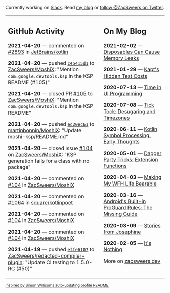 Currently working on [Slack](https://slack.com/). Read [my blog](https://zacsweers.dev/) or [follow @ZacSweers on Twitter](https://twitter.com/ZacSweers).

<table><tr><td valign="top" width="60%">

## GitHub Activity
<!-- githubActivity starts -->
**2021-04-20** — commented on [#2893](https://github.com/JetBrains/kotlin/pull/2893#issuecomment-823575440) in [JetBrains/kotlin](https://api.github.com/repos/JetBrains/kotlin)

**2021-04-20** — pushed [`c45415d1`](https://github.com/ZacSweers/MoshiX/commit/c45415d184ecbbcf0ba1429d6494a2483100cd73) to [ZacSweers/MoshiX](https://api.github.com/repos/ZacSweers/MoshiX): "Mention `com.google.devtools.ksp` in the KSP README (#105)"

**2021-04-20** — closed PR [#105](https://api.github.com/repos/ZacSweers/MoshiX/pulls/105) to [ZacSweers/MoshiX](https://api.github.com/repos/ZacSweers/MoshiX): "Mention `com.google.devtools.ksp` in the KSP README"

**2021-04-20** — pushed [`ec20ec61`](https://github.com/martinbonnin/MoshiX/commit/ec20ec61e070e87b2af261d9fa0ddd97da5430bf) to [martinbonnin/MoshiX](https://api.github.com/repos/martinbonnin/MoshiX): "Update moshi-ksp/README.md"

**2021-04-20** — closed issue [#104](https://api.github.com/repos/ZacSweers/MoshiX/issues/104) on [ZacSweers/MoshiX](https://api.github.com/repos/ZacSweers/MoshiX): "KSP generation fails for a class with no package"

**2021-04-20** — commented on [#104](https://github.com/ZacSweers/MoshiX/issues/104#issuecomment-823296467) in [ZacSweers/MoshiX](https://api.github.com/repos/ZacSweers/MoshiX)

**2021-04-20** — commented on [#1064](https://github.com/square/kotlinpoet/pull/1064#issuecomment-823295959) in [square/kotlinpoet](https://api.github.com/repos/square/kotlinpoet)

**2021-04-20** — commented on [#104](https://github.com/ZacSweers/MoshiX/issues/104#issuecomment-823002382) in [ZacSweers/MoshiX](https://api.github.com/repos/ZacSweers/MoshiX)

**2021-04-20** — commented on [#104](https://github.com/ZacSweers/MoshiX/issues/104#issuecomment-823002081) in [ZacSweers/MoshiX](https://api.github.com/repos/ZacSweers/MoshiX)

**2021-04-19** — pushed [`effe6f07`](https://github.com/ZacSweers/redacted-compiler-plugin/commit/effe6f0712d678ac79c57050e4af4e8b769fd21f) to [ZacSweers/redacted-compiler-plugin](https://api.github.com/repos/ZacSweers/redacted-compiler-plugin): "Update CI testing to 1.5.0-RC (#50)"
<!-- githubActivity ends -->
</td><td valign="top" width="40%">

## On My Blog
<!-- blog starts -->
**2021-02-02** — [Disposables Can Cause Memory Leaks](https://www.zacsweers.dev/disposables-can-cause-memory-leaks/)

**2021-01-29** — [Kapt's Hidden Test Costs](https://www.zacsweers.dev/kapts-hidden-test-costs/)

**2020-07-13** — [Time in UI Programming](https://www.zacsweers.dev/time-in-ui/)

**2020-07-08** — [Tick Tock: Desugaring and Timezones](https://www.zacsweers.dev/ticktock-desugaring-timezones/)

**2020-06-11** — [Kotlin Symbol Processing: Early Thoughts](https://www.zacsweers.dev/kotlin-symbol-processor-early-thoughts/)

**2020-05-01** — [Dagger Party Tricks: Extension Functions](https://www.zacsweers.dev/dagger-party-tricks-extension-functions/)

**2020-04-03** — [Making My WFH Life Bearable](https://www.zacsweers.dev/making-wfh-life-bearable/)

**2020-03-16** — [Android's Built-in ProGuard Rules: The Missing Guide](https://www.zacsweers.dev/android-proguard-rules/)

**2020-03-09** — [Stories from Josephine](https://www.zacsweers.dev/stories-from-josephine/)

**2020-02-05** — [It's Nothing](https://www.zacsweers.dev/its-nothing/)
<!-- blog ends -->
More on [zacsweers.dev](https://zacsweers.dev/)
</td></tr></table>

<sub><a href="https://simonwillison.net/2020/Jul/10/self-updating-profile-readme/">Inspired by Simon Willison's auto-updating profile README.</a></sub>